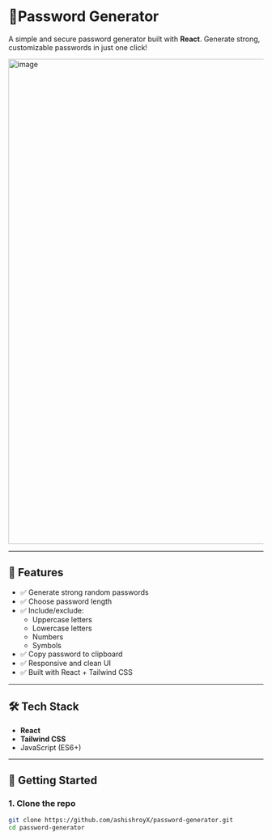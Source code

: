 # 🔐Password Generator

A simple and secure password generator built with **React**. Generate strong, customizable passwords in just one click!

<img width="959" alt="image" src="https://github.com/user-attachments/assets/fbf3542b-6605-4bb0-826c-de7b18f5413d" />


---

## 🚀 Features

- ✅ Generate strong random passwords
- ✅ Choose password length
- ✅ Include/exclude:
  - Uppercase letters
  - Lowercase letters
  - Numbers
  - Symbols
- ✅ Copy password to clipboard
- ✅ Responsive and clean UI
- ✅ Built with React + Tailwind CSS

---

## 🛠️ Tech Stack

- **React**
- **Tailwind CSS**
- JavaScript (ES6+)

---



## 📂 Getting Started

### 1. Clone the repo

```bash
git clone https://github.com/ashishroyX/password-generator.git
cd password-generator
